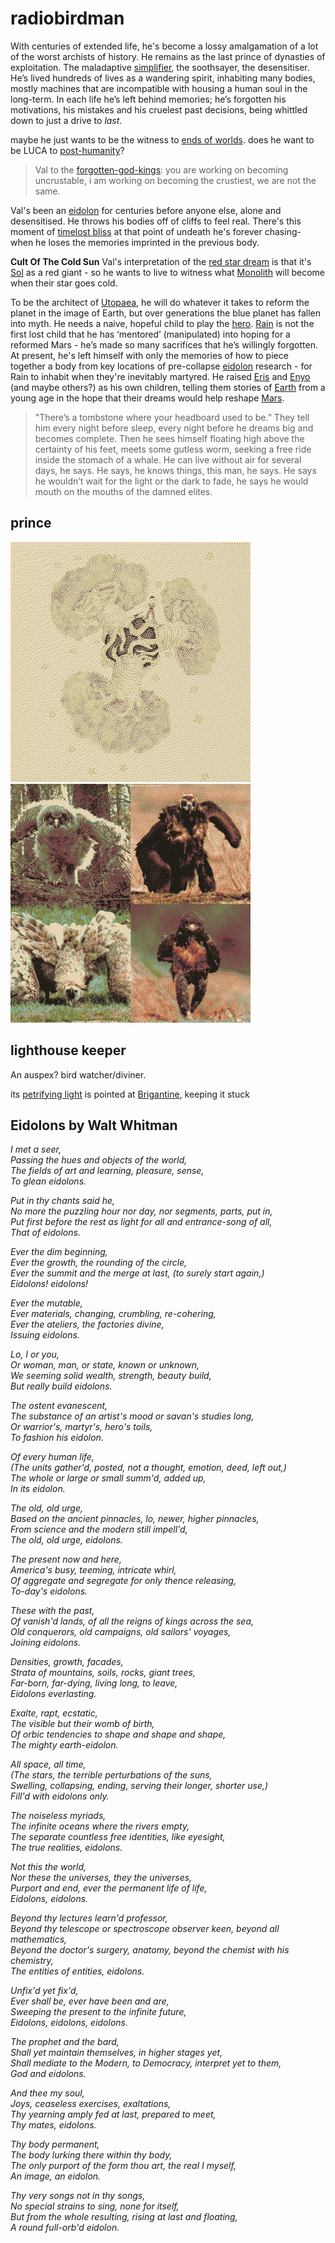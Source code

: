 # radiobirdman

With centuries of extended life, he's become a lossy amalgamation of a lot of the worst archists of history. He remains as the last prince of dynasties of exploitation. The maladaptive [simplifier](simplifier.md), the soothsayer, the desensitiser. He’s lived hundreds of lives as a wandering spirit, inhabiting many bodies, mostly machines that are incompatible with housing a human soul in the long-term. In each life he’s left behind memories; he’s forgotten his motivations, his mistakes and his cruelest past decisions, being whittled down to just a drive to *last*.

maybe he just wants to be the witness to [ends of worlds](storm.md). does he want to be LUCA to [post-humanity](eidolon.md)?

> Val to the [forgotten-god-kings](forgotten-god-kings.md): you are working on becoming uncrustable, i am working on becoming the crustiest, we are not the same.

Val's been an [eidolon](eidolon.md) for centuries before anyone else, alone and desensitised. He throws his bodies off of cliffs to feel real. There's this moment of [timelost bliss](darklight.mp3) at that point of undeath he's forever chasing- when he loses the memories imprinted in the previous body.

**Cult Of The Cold Sun** Val's interpretation of the [red star dream](asterasteraster.md) is that it's [Sol](Sol.md) as a red giant - so he wants to live to witness what [Monolith](Monolith.md) will become when their star goes cold.

To be the architect of [Utopaea](Utopia-Planitia.md), he will do whatever it takes to reform the planet in the image of Earth, but over generations the blue planet has fallen into myth. He needs a naive, hopeful child to play the [hero](heroes.md). [Rain](Rain.md) is not the first lost child that he has ‘mentored’ (manipulated) into hoping for a reformed Mars - he’s made so many sacrifices that he’s willingly forgotten. At present, he's left himself with only the memories of how to piece together a body from key locations of pre-collapse [eidolon](eidolon.md) research - for Rain to inhabit when they're inevitably martyred. He raised [Eris](Eris.md) and [Enyo](Enyo.md) (and maybe others?) as his own children, telling them stories of [Earth](Earth.md) from a young age in the hope that their dreams would help reshape [Mars](Mars.md). 

> "There’s a tombstone where your headboard used to be.” They tell him every night before sleep, every night before he dreams big and becomes complete. Then he sees himself floating high above the certainty of his feet, meets some gutless worm, seeking a free ride inside the stomach of a whale. He can live without air for several days, he says. He says, he knows things, this man, he says. He says he wouldn’t wait for the light or the dark to fade, he says he would mouth on the mouths of the damned elites.

## prince
![](img/baobabs.png)
![](img/raptors.png)

## lighthouse keeper 
An auspex? bird watcher/diviner. 

its [petrifying light](hardening.md) is pointed at [Brigantine](Brigantine.md), keeping it stuck

## Eidolons by Walt Whitman

*I met a seer,  
Passing the hues and objects of the world,  
The fields of art and learning, pleasure, sense,  
To glean eidolons.*

*Put in thy chants said he,  
No more the puzzling hour nor day, nor segments, parts, put in,  
Put first before the rest as light for all and entrance-song of all,  
That of eidolons.*

*Ever the dim beginning,  
Ever the growth, the rounding of the circle,  
Ever the summit and the merge at last, (to surely start again,)  
Eidolons! eidolons!*

*Ever the mutable,  
Ever materials, changing, crumbling, re-cohering,  
Ever the ateliers, the factories divine,  
Issuing eidolons.*

*Lo, I or you,  
Or woman, man, or state, known or unknown,  
We seeming solid wealth, strength, beauty build,  
But really build eidolons.*

*The ostent evanescent,  
The substance of an artist's mood or savan's studies long,  
Or warrior's, martyr's, hero's toils,  
To fashion his eidolon.*

*Of every human life,  
(The units gather'd, posted, not a thought, emotion, deed, left out,)  
The whole or large or small summ'd, added up,  
In its eidolon.*

*The old, old urge,  
Based on the ancient pinnacles, lo, newer, higher pinnacles,  
From science and the modern still impell'd,  
The old, old urge, eidolons.*

*The present now and here,  
America's busy, teeming, intricate whirl,  
Of aggregate and segregate for only thence releasing,  
To-day's eidolons.*

*These with the past,  
Of vanish'd lands, of all the reigns of kings across the sea,  
Old conquerors, old campaigns, old sailors' voyages,  
Joining eidolons.*

*Densities, growth, facades,  
Strata of mountains, soils, rocks, giant trees,  
Far-born, far-dying, living long, to leave,  
Eidolons everlasting.*

*Exalte, rapt, ecstatic,  
The visible but their womb of birth,  
Of orbic tendencies to shape and shape and shape,  
The mighty earth-eidolon.*

*All space, all time,  
(The stars, the terrible perturbations of the suns,  
Swelling, collapsing, ending, serving their longer, shorter use,)  
Fill'd with eidolons only.*

*The noiseless myriads,  
The infinite oceans where the rivers empty,  
The separate countless free identities, like eyesight,  
The true realities, eidolons.*

*Not this the world,  
Nor these the universes, they the universes,  
Purport and end, ever the permanent life of life,  
Eidolons, eidolons.*

*Beyond thy lectures learn'd professor,  
Beyond thy telescope or spectroscope observer keen, beyond all mathematics,  
Beyond the doctor's surgery, anatomy, beyond the chemist with his chemistry,  
The entities of entities, eidolons.*

*Unfix'd yet fix'd,  
Ever shall be, ever have been and are,  
Sweeping the present to the infinite future,  
Eidolons, eidolons, eidolons.*

*The prophet and the bard,  
Shall yet maintain themselves, in higher stages yet,  
Shall mediate to the Modern, to Democracy, interpret yet to them,  
God and eidolons.*

*And thee my soul,  
Joys, ceaseless exercises, exaltations,  
Thy yearning amply fed at last, prepared to meet,  
Thy mates, eidolons.*

*Thy body permanent,  
The body lurking there within thy body,  
The only purport of the form thou art, the real I myself,  
An image, an eidolon.*

*Thy very songs not in thy songs,  
No special strains to sing, none for itself,  
But from the whole resulting, rising at last and floating,  
A round full-orb'd eidolon.*